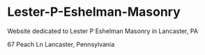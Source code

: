 # Lester-P-Eshelman-Masonry
Website dedicated to Lester P Eshelman Masonry in Lancaster, PA

67 Peach Ln
Lancaster, Pennsylvania
